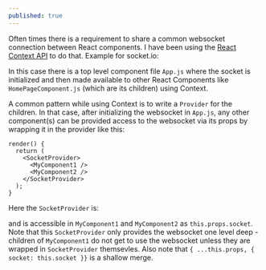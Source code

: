 ```yaml
---
published: true
---
```

Often times there is a requirement to share a common websocket connection between React components. I have been using the [React Context API](https://facebook.github.io/react/docs/context.html) to do that. Example for socket.io:

In this case there is a top level component file `App.js` where the socket is initialized and then made available to other React Components like `HomePageComponent.js` (which are its children) using Context.

<script src="https://gist.github.com/tocttou/7a8b324146e206c7e6fb16638afff9b0.js"></script>

A common pattern while using Context is to write a `Provider` for the children. In that case, after initializing the websocket in `App.js`, any other component(s) can be provided access to the websocket via its props by wrapping it in the provider like this:

```
render() {
  return (
    <SocketProvider>
      <MyComponent1 />
      <MyComponent2 />
    </SocketProvider> 
  );
}
```

Here the `SocketProvider` is:

<script src="https://gist.github.com/tocttou/66a7fc0e1a3a02bd3b18f5a702f820d9.js"></script>

and is accessible in `MyComponent1` and `MyComponent2` as `this.props.socket`. Note that this `SocketProvider` only provides the websocket one level deep - children of `MyComponent1` do not get to use the websocket unless they are wrapped in `SocketProvider` themsevles. Also note that `{ ...this.props, { socket: this.socket }}` is a shallow merge.

